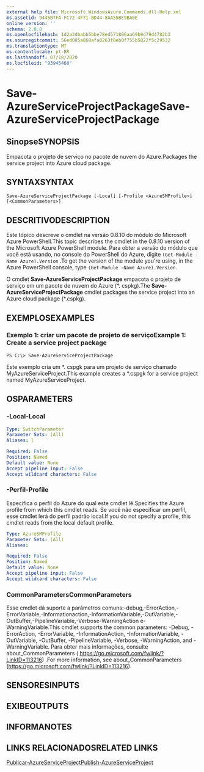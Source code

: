 ```yaml
---
external help file: Microsoft.WindowsAzure.Commands.dll-Help.xml
ms.assetid: 9445B7FA-FC72-4F71-BD44-8AA55BE9BA0E
online version: ''
schema: 2.0.0
ms.openlocfilehash: 1d2a3dbabb5bbe78ed571806aa69b9d79d4782b3
ms.sourcegitcommit: 56ed085a868afa8263f8eb0f755b5822f5c29532
ms.translationtype: MT
ms.contentlocale: pt-BR
ms.lasthandoff: 07/18/2020
ms.locfileid: "93945460"
---
```

# <span data-ttu-id="11799-101">Save-AzureServiceProjectPackage</span><span class="sxs-lookup"><span data-stu-id="11799-101">Save-AzureServiceProjectPackage</span></span>

## <span data-ttu-id="11799-102">Sinopse</span><span class="sxs-lookup"><span data-stu-id="11799-102">SYNOPSIS</span></span>
<span data-ttu-id="11799-103">Empacota o projeto de serviço no pacote de nuvem do Azure.</span><span class="sxs-lookup"><span data-stu-id="11799-103">Packages the service project into Azure cloud package.</span></span>

## <span data-ttu-id="11799-104">SYNTAX</span><span class="sxs-lookup"><span data-stu-id="11799-104">SYNTAX</span></span>

```
Save-AzureServiceProjectPackage [-Local] [-Profile <AzureSMProfile>] [<CommonParameters>]
```

## <span data-ttu-id="11799-105">DESCRITIVO</span><span class="sxs-lookup"><span data-stu-id="11799-105">DESCRIPTION</span></span>
<span data-ttu-id="11799-106">Este tópico descreve o cmdlet na versão 0.8.10 do módulo do Microsoft Azure PowerShell.</span><span class="sxs-lookup"><span data-stu-id="11799-106">This topic describes the cmdlet in the 0.8.10 version of the Microsoft Azure PowerShell module.</span></span>
<span data-ttu-id="11799-107">Para obter a versão do módulo que você está usando, no console do PowerShell do Azure, digite `(Get-Module -Name Azure).Version` .</span><span class="sxs-lookup"><span data-stu-id="11799-107">To get the version of the module you're using, in the Azure PowerShell console, type `(Get-Module -Name Azure).Version`.</span></span>

<span data-ttu-id="11799-108">O cmdlet **Save-AzureServiceProjectPackage** empacota o projeto de serviço em um pacote de nuvem do Azure (\*. cspkg).</span><span class="sxs-lookup"><span data-stu-id="11799-108">The **Save-AzureServiceProjectPackage** cmdlet packages the service project into an Azure cloud package (\*.cspkg).</span></span>

## <span data-ttu-id="11799-109">EXEMPLOS</span><span class="sxs-lookup"><span data-stu-id="11799-109">EXAMPLES</span></span>

### <span data-ttu-id="11799-110">Exemplo 1: criar um pacote de projeto de serviço</span><span class="sxs-lookup"><span data-stu-id="11799-110">Example 1: Create a service project package</span></span>
```
PS C:\> Save-AzureServiceProjectPackage
```

<span data-ttu-id="11799-111">Este exemplo cria um \*. cspgk para um projeto de serviço chamado MyAzureServiceProject.</span><span class="sxs-lookup"><span data-stu-id="11799-111">This example creates a \*.cspgk for a service project named MyAzureServiceProject.</span></span>

## <span data-ttu-id="11799-112">OS</span><span class="sxs-lookup"><span data-stu-id="11799-112">PARAMETERS</span></span>

### <span data-ttu-id="11799-113">-Local</span><span class="sxs-lookup"><span data-stu-id="11799-113">-Local</span></span>
```yaml
Type: SwitchParameter
Parameter Sets: (All)
Aliases: l

Required: False
Position: Named
Default value: None
Accept pipeline input: False
Accept wildcard characters: False
```

### <span data-ttu-id="11799-114">-Perfil</span><span class="sxs-lookup"><span data-stu-id="11799-114">-Profile</span></span>
<span data-ttu-id="11799-115">Especifica o perfil do Azure do qual este cmdlet lê.</span><span class="sxs-lookup"><span data-stu-id="11799-115">Specifies the Azure profile from which this cmdlet reads.</span></span>
<span data-ttu-id="11799-116">Se você não especificar um perfil, esse cmdlet lerá do perfil padrão local.</span><span class="sxs-lookup"><span data-stu-id="11799-116">If you do not specify a profile, this cmdlet reads from the local default profile.</span></span>

```yaml
Type: AzureSMProfile
Parameter Sets: (All)
Aliases: 

Required: False
Position: Named
Default value: None
Accept pipeline input: False
Accept wildcard characters: False
```

### <span data-ttu-id="11799-117">CommonParameters</span><span class="sxs-lookup"><span data-stu-id="11799-117">CommonParameters</span></span>
<span data-ttu-id="11799-118">Esse cmdlet dá suporte a parâmetros comuns:-debug,-ErrorAction,-ErrorVariable,-Informationaction,-InformationVariable,-OutVariable,-OutBuffer,-PipelineVariable,-Verbose-WarningAction e-WarningVariable.</span><span class="sxs-lookup"><span data-stu-id="11799-118">This cmdlet supports the common parameters: -Debug, -ErrorAction, -ErrorVariable, -InformationAction, -InformationVariable, -OutVariable, -OutBuffer, -PipelineVariable, -Verbose, -WarningAction, and -WarningVariable.</span></span> <span data-ttu-id="11799-119">Para obter mais informações, consulte about_CommonParameters ( https://go.microsoft.com/fwlink/?LinkID=113216) .</span><span class="sxs-lookup"><span data-stu-id="11799-119">For more information, see about_CommonParameters (https://go.microsoft.com/fwlink/?LinkID=113216).</span></span>

## <span data-ttu-id="11799-120">SENSORES</span><span class="sxs-lookup"><span data-stu-id="11799-120">INPUTS</span></span>

## <span data-ttu-id="11799-121">EXIBE</span><span class="sxs-lookup"><span data-stu-id="11799-121">OUTPUTS</span></span>

## <span data-ttu-id="11799-122">INFORMA</span><span class="sxs-lookup"><span data-stu-id="11799-122">NOTES</span></span>

## <span data-ttu-id="11799-123">LINKS RELACIONADOS</span><span class="sxs-lookup"><span data-stu-id="11799-123">RELATED LINKS</span></span>

[<span data-ttu-id="11799-124">Publicar-AzureServiceProject</span><span class="sxs-lookup"><span data-stu-id="11799-124">Publish-AzureServiceProject</span></span>](./Publish-AzureServiceProject.md)


